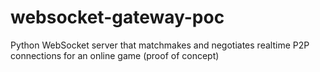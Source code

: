 # websocket-gateway-poc
Python WebSocket server that matchmakes and negotiates realtime P2P connections for an online game (proof of concept)

